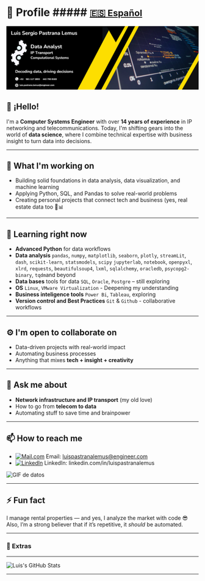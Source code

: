 # 🧾 Profile   ##### <small>[🇪🇸 Español](README_ES.md)</small>

![Header](https://github.com/LuisPastranaLemus/LuisPastranaLemus/blob/main/Header.png) <!-- Change the header image -->

## 👋 ¡Hello!  

I'm a **Computer Systems Engineer** with over **14 years of experience** in IP networking and telecommunications.
Today, I'm shifting gears into the world of **data science**, where I combine technical expertise with business insight to turn data into decisions.

---

## 💼 What I'm working on
- Building solid foundations in data analysis, data visualization, and machine learning
- Applying Python, SQL, and Pandas to solve real-world problems
- Creating personal projects that connect tech and business (yes, real estate data too 🏡📊 

---

## 🧠 Learning right now 
- **Advanced Python** for data workflows
- **Data analysis** `pandas`, `numpy`, `matplotlib`, `seaborn`, `plotly`, `streamLit`, `dash`, `scikit-learn`, `statsmodels`, `scipy`
  `jupyterlab`, `notebook`, `openpyxl`, `xlrd`, `requests`, `beautifulsoup4`, `lxml`, `sqlalchemy`, `oracledb`, `psycopg2-binary`, `tqdm`and beyond
- **Data bases** tools for data `SQL`, `Oracle`, `Postgre` – still exploring
- **OS** `Linux`, `VMware Virtualization` - Deepening my understanding
- **Business inteligence tools** `Power Bi`, `Tableau`, exploring
- **Version control and Best Practices** `Git` & `Github` - collaborative workflows

---

## ⚙️ I'm open to collaborate on

- Data-driven projects with real-world impact
- Automating business processes
- Anything that mixes **tech + insight + creativity**

---

## 💬 Ask me about
- **Network infrastructure and IP transport** (my old love)
- How to go from **telecom to data**
- Automating stuff to save time and brainpower

---

## 📫 How to reach me

- [![Mail.com](https://img.shields.io/badge/-Mail.com-blue?style=flat-square&logo=minutemailer)](mailto:luis.pastrana.lemus@engineer.com)  Email: luispastranalemus@engineer.com
- [![LinkedIn](https://img.shields.io/badge/-LinkedIn-blue?style=flat-square&logo=linkedin)](https://linkedin.com/in/luispastranalemus)  LinkedIn: linkedin.com/in/luispastranalemus

![GIF de datos](https://user-images.githubusercontent.com/your-gif.gif) <!-- Aquí puedes cambiar la imagen a un GIF llamativo -->

---

## ⚡ Fun fact

I manage rental properties — and yes, I analyze the market with code 😎  
Also, I’m a strong believer that if it’s repetitive, it *should* be automated.

---

### 🎯 Extras  

---
![Luis's GitHub Stats](https://github-readme-stats.vercel.app/api?username=LuisPastranaLemus&show_icons=true&theme=dark)

---
